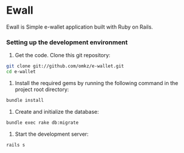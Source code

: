 # Ewall

Ewall is Simple e-wallet application built with Ruby on Rails.

### Setting up the development environment

1. Get the code. Clone this git repository:

  ```bash
  git clone git://github.com/omkz/e-wallet.git
  cd e-wallet
  ```

1. Install the required gems by running the following command in the project root directory:

  ```bash
  bundle install
  ```

1. Create and initialize the database:

  ```bash
  bundle exec rake db:migrate
  ```

1. Start the development server:

  ```bash
  rails s
  ```